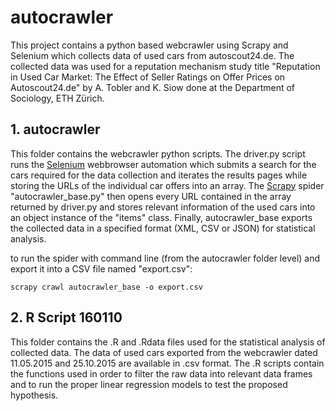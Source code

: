 # autocrawler
This project contains a python based webcrawler using Scrapy and Selenium which collects data of used cars from autoscout24.de. The collected data was used for a reputation mechanism study title "Reputation in Used Car Market: The Effect of Seller Ratings on Offer Prices on Autoscout24.de" by A. Tobler and K. Siow done at the Department of Sociology, ETH Zürich.

## 1. autocrawler
This folder contains the webcrawler python scripts. The driver.py script runs the [Selenium](http://docs.seleniumhq.org/docs/03_webdriver.jsp) webbrowser automation which submits a search for the cars required for the data collection and iterates the results pages while storing the URLs of the individual car offers into an array. The [Scrapy](http://doc.scrapy.org/en/0.24/index.html) spider "autocrawler_base.py" then opens every URL contained in the array returned by driver.py and stores relevant information of the used cars into an object instance of the "items" class. Finally, autocrawler_base exports the collected data in a specified format (XML, CSV  or JSON) for statistical analysis.

to run the spider with command line (from the autocrawler folder level) and export it into a CSV file named "export.csv":

```
scrapy crawl autocrawler_base -o export.csv
```

## 2. R Script 160110
This folder contains the .R and .Rdata files used for the statistical analysis of collected data. The data of used cars exported from the webcrawler dated 11.05.2015 and 25.10.2015 are available in .csv format. The .R scripts contain the functions used in order to filter the raw data into relevant data frames and to run the proper linear regression models to test the proposed hypothesis.
